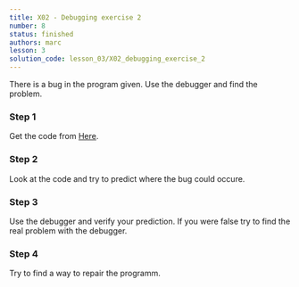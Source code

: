 ```yaml
---
title: X02 - Debugging exercise 2
number: 8
status: finished
authors: marc
lesson: 3
solution_code: lesson_03/X02_debugging_exercise_2
---
```


There is a bug in the program given. Use the debugger and find the problem.

### Step 1

Get the code from [Here](https://github.com/satkowski/csharp-lessons-exercise-solutions/tree/master/lesson_03/X02_debugging_exercise_2/Exercise).

### Step 2

Look at the code and try to predict where the bug could occure.

### Step 3

Use the debugger and verify your prediction. If you were false try to find the real problem with the debugger.

### Step 4

Try to find a way to repair the programm.
